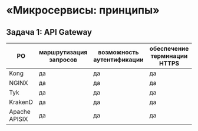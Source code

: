 #  «Микросервисы: принципы»
## Задача 1: API Gateway

| PO | маршрутизация запросов | возможность аутентификации | обеспечение терминации HTTPS |
|----|------------------------|----------------------------|------------------------------|
| Kong | да | да | да |
| NGINX | да | да | да |
| Tyk | да | да | да |
| KrakenD | да | да | да |
| Apache APISIX | да | да | да |

